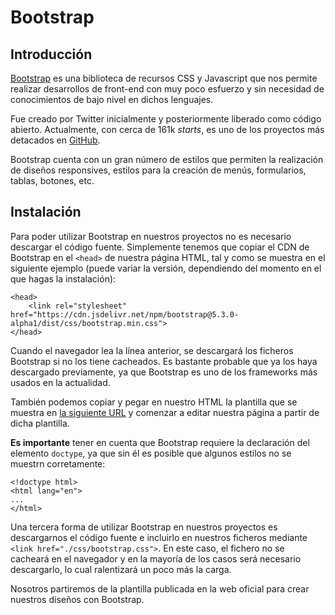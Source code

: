 # Bootstrap

## Introducción

[Bootstrap](https://getbootstrap.com/) es una biblioteca de recursos CSS y Javascript que nos permite realizar desarrollos de front-end con muy poco esfuerzo y sin necesidad de conocimientos de bajo nivel en dichos lenguajes.

Fue creado por Twitter inicialmente y posteriormente liberado como código abierto. Actualmente, con cerca de 161k *starts*, es uno de los proyectos más detacados en [GitHub](https://github.com/twbs/bootstrap/).

Bootstrap cuenta con un gran número de estilos que permiten la realización de diseños responsives, estilos para la creación de menús, formularios, tablas, botones, etc. 

## Instalación

Para poder utilizar Bootstrap en nuestros proyectos no es necesario descargar el código fuente. Simplemente tenemos que copiar el CDN de Bootstrap en el `<head>` de nuestra página HTML, tal y como se muestra en el siguiente ejemplo (puede variar la versión, dependiendo del momento en el que hagas la instalación):

    <head>
        <link rel="stylesheet" href="https://cdn.jsdelivr.net/npm/bootstrap@5.3.0-alpha1/dist/css/bootstrap.min.css">
    </head>

Cuando el navegador lea la línea anterior, se descargará los ficheros Bootstrap si no los tiene cacheados. Es bastante probable que ya los haya descargado previamente, ya que Bootstrap es uno de los frameworks más usados en la actualidad.

También podemos copiar y pegar en nuestro HTML la plantilla que se muestra en [la siguiente URL](https://getbootstrap.com/docs/5.3/getting-started/introduction/#quick-start) y comenzar a editar nuestra página a partir de dicha plantilla.

**Es importante** tener en cuenta que Bootstrap requiere la declaración del elemento `doctype`, ya que sin él es posible que algunos estilos no se muestrn corretamente:

    <!doctype html>
    <html lang="en">
    ...
    </html>

Una tercera forma de utilizar Bootstrap en nuestros proyectos es descargarnos el código fuente e incluirlo en nuestros ficheros mediante `<link href="./css/bootstrap.css">`. En este caso, el fichero no se cacheará en el navegador y en la mayoría de los casos será necesario descargarlo, lo cual ralentizará un poco más la carga.

Nosotros partiremos de la plantilla publicada en la web oficial para crear nuestros diseños con Bootstrap.